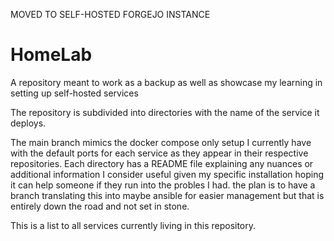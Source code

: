 MOVED TO SELF-HOSTED FORGEJO INSTANCE
# HomeLab
A repository meant to work as a backup as well as showcase my learning in setting up self-hosted services

The repository is subdivided into directories with the name of the service it deploys. 

The main branch mimics the docker compose only setup I currently have with the default ports for each service as they appear in their respective repositories. Each directory has a README file explaining any nuances or additional information I consider useful given my specific installation hoping it can help someone if they run into the probles I had. the plan is to have a branch translating this into maybe ansible for easier management but that is entirely down the road and not set in stone. 

This is a list to all services currently living in this repository.
